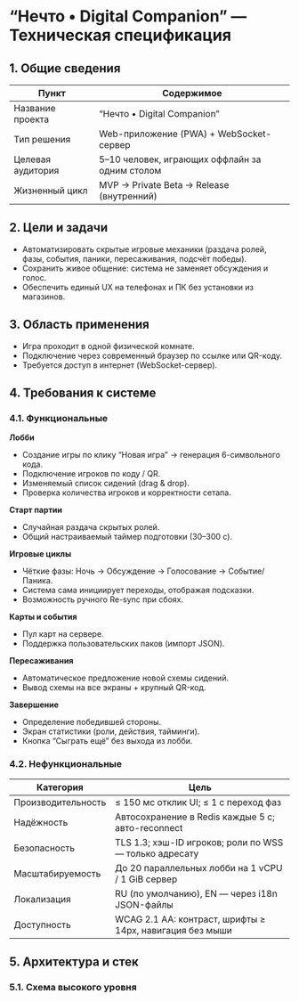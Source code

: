 # “Нечто • Digital Companion” — Техническая спецификация

## 1. Общие сведения

| Пункт              | Содержимое                                                                 |
|--------------------|-----------------------------------------------------------------------------|
| Название проекта   | “Нечто • Digital Companion”                                                |
| Тип решения        | Web-приложение (PWA) + WebSocket-сервер                                   |
| Целевая аудитория  | 5–10 человек, играющих оффлайн за одним столом                            |
| Жизненный цикл     | MVP → Private Beta → Release (внутренний)                                 |

## 2. Цели и задачи

- Автоматизировать скрытые игровые механики (раздача ролей, фазы, события, паники, пересаживания, подсчёт победы).
- Сохранить живое общение: система не заменяет обсуждения и голос.
- Обеспечить единый UX на телефонах и ПК без установки из магазинов.

## 3. Область применения

- Игра проходит в одной физической комнате.
- Подключение через современный браузер по ссылке или QR-коду.
- Требуется доступ в интернет (WebSocket-сервер).

## 4. Требования к системе

### 4.1. Функциональные

**Лобби**
- Создание игры по клику “Новая игра” → генерация 6-символьного кода.
- Подключение игроков по коду / QR.
- Изменяемый список сидений (drag & drop).
- Проверка количества игроков и корректности сетапа.

**Старт партии**
- Случайная раздача скрытых ролей.
- Общий настраиваемый таймер подготовки (30–300 с).

**Игровые циклы**
- Чёткие фазы: Ночь → Обсуждение → Голосование → Событие/Паника.
- Система сама инициирует переходы, отображая подсказки.
- Возможность ручного Re-sync при сбоях.

**Карты и события**
- Пул карт на сервере.
- Поддержка пользовательских паков (импорт JSON).

**Пересаживания**
- Автоматическое предложение новой схемы сидений.
- Вывод схемы на все экраны + крупный QR-код.

**Завершение**
- Определение победившей стороны.
- Экран статистики (роли, действия, тайминги).
- Кнопка “Сыграть ещё” без выхода из лобби.

### 4.2. Нефункциональные

| Категория         | Цель                                                                 |
|-------------------|----------------------------------------------------------------------|
| Производительность| ≤ 150 мс отклик UI; ≤ 1 с переход фаз                                |
| Надёжность        | Автосохранение в Redis каждые 5 с; авто-reconnect                    |
| Безопасность      | TLS 1.3; хэш-ID игроков; роли по WSS — только адресату               |
| Масштабируемость  | До 20 параллельных лобби на 1 vCPU / 1 GiB сервер                    |
| Локализация       | RU (по умолчанию), EN — через i18n JSON-файлы                        |
| Доступность       | WCAG 2.1 AA: контраст, шрифты ≥ 14px, навигация без мыши             |

## 5. Архитектура и стек

### 5.1. Схема высокого уровня

